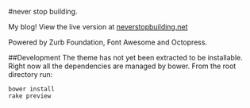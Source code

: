 #never stop building.

My blog! View the live version at [neverstopbuilding.net](http://neverstopbuilding.net)

Powered by Zurb Foundation, Font Awesome and Octopress.

##Development
The theme has not yet been extracted to be installable. Right now all the dependencies are managed by bower. From the root directory run:

    bower install
    rake preview
    
